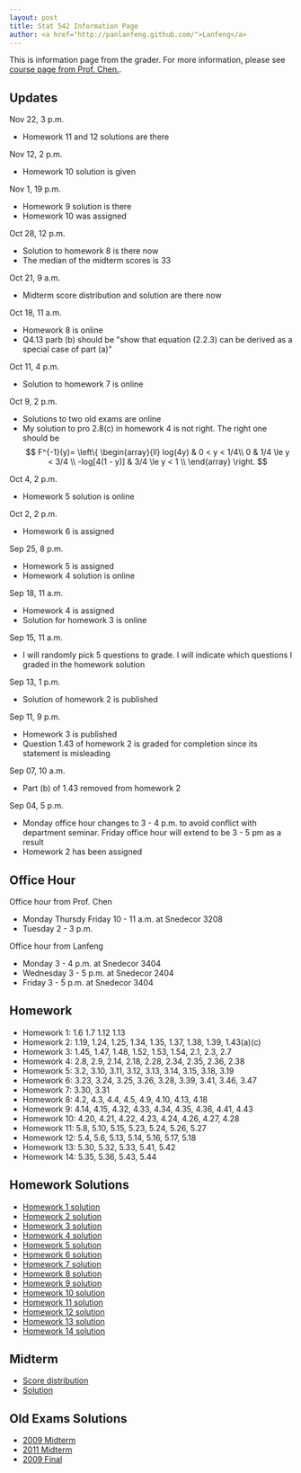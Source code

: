 ```yaml
---
layout: post
title: Stat 542 Information Page
author: <a href="http://panlanfeng.github.com/">Lanfeng</a>
---
```

This is information page from the grader. For more information, please see [course page from Prof. Chen.](http://www.public.iastate.edu/~songchen/ST542-2013.htm).

## Updates

Nov 22, 3 p.m.

 - Homework 11 and 12 solutions are there

Nov 12, 2 p.m.

 - Homework 10 solution is given
 
Nov 1, 19 p.m.
 
 - Homework 9 solution is there
 - Homework 10 was assigned

Oct 28, 12 p.m.

 - Solution to homework 8 is there now
 - The median of the midterm scores is 33

Oct 21, 9 a.m.

 - Midterm score distribution and solution are there now
 
Oct 18, 11 a.m.

 - Homework 8 is online
 - Q4.13 parb (b) should be "show that equation (2.2.3) can be derived as a special case of part (a)"

Oct 11, 4 p.m.

 - Solution to homework 7 is online

 Oct 9, 2 p.m.

 - Solutions to two old exams are online
 - My solution to pro 2.8(c) in homework 4 is not right. The right one should be
$$
F^{-1}(y)= \left\{ \begin{array}{ll} log(4y) & 0 < y < 1/4\\ 0 & 1/4 \le y < 3/4 \\ -log[4(1 - y)] & 3/4 \le y < 1 \\ \end{array} \right.
$$

Oct 4, 2 p.m.  

 - Homework 5 solution is online  

Oct 2, 2 p.m.

 - Homework 6 is assigned  

Sep 25, 8 p.m.

 - Homework 5 is assigned  
 - Homework 4 solution is online  

Sep 18, 11 a.m.

 - Homework 4 is assigned  
 - Solution for homework 3 is online  
 
Sep 15, 11 a.m.

 - I will randomly pick 5 questions to grade. I will indicate which questions I graded in the homework solution  

Sep 13, 1 p.m.

 - Solution of homework 2 is published  

Sep 11, 9 p.m.

 - Homework 3 is published  
 - Question 1.43 of homework 2 is graded for completion since its statement is misleading  

Sep 07, 10 a.m.

 - Part (b) of 1.43 removed from homework 2

Sep 04, 5 p.m.

 - Monday office hour changes to 3 - 4 p.m. to avoid conflict with department seminar. Friday office hour will extend to be 3 - 5 pm as a result  
 - Homework 2 has been assigned  

## Office Hour
Office hour from Prof. Chen

 - Monday Thursdy Friday 10 - 11 a.m. at Snedecor 3208  
 - Tuesday 2 - 3 p.m.

Office hour from Lanfeng

 - Monday 3 - 4 p.m. at Snedecor 3404   
 - Wednesday 3 - 5 p.m. at Snedecor 2404   
 - Friday 3 - 5 p.m. at Snedecor 3404  

## Homework  
 - Homework 1: 1.6 1.7 1.12 1.13
 - Homework 2: 1.19, 1.24, 1.25, 1.34, 1.35, 1.37, 1.38, 1.39, 1.43(a)(c) 
 - Homework 3: 1.45, 1.47, 1.48, 1.52, 1.53, 1.54, 2.1, 2.3, 2.7
 - Homework 4: 2.8, 2.9, 2.14, 2.18, 2.28, 2.34, 2.35, 2.36, 2.38
 - Homework 5: 3.2, 3.10, 3.11, 3.12, 3.13, 3.14, 3.15, 3.18, 3.19
 - Homework 6: 3.23, 3.24, 3.25, 3.26, 3.28, 3.39, 3.41, 3.46, 3.47
 - Homework 7: 3.30, 3.31
 - Homework 8: 4.2, 4.3, 4.4, 4.5, 4.9, 4.10, 4.13, 4.18
 - Homework 9: 4.14, 4.15, 4.32, 4.33, 4.34, 4.35, 4.36, 4.41, 4.43
 - Homework 10: 4.20, 4.21, 4.22, 4.23, 4.24, 4.26, 4.27, 4.28
 - Homework 11: 5.8, 5.10, 5.15, 5.23, 5.24, 5.26, 5.27
 - Homework 12: 5.4, 5.6,  5.13, 5.14, 5.16, 5.17, 5.18
 - Homework 13: 5.30, 5.32, 5.33, 5.41, 5.42
 - Homework 14: 5.35, 5.36, 5.43, 5.44

## Homework Solutions
 - [Homework 1 solution](http://www.public.iastate.edu/~pan/doc/stat542/stat542_hw1.pdf)
 - [Homework 2 solution](http://www.public.iastate.edu/~pan/doc/stat542/stat542_hw2.pdf)
 - [Homework 3 solution](http://www.public.iastate.edu/~pan/doc/stat542/stat542_hw3.pdf)
 - [Homework 4 solution](http://www.public.iastate.edu/~pan/doc/stat542/stat542_hw4.pdf)
 - [Homework 5 solution](http://www.public.iastate.edu/~pan/doc/stat542/stat542_hw5.pdf)
 - [Homework 6 solution](http://www.public.iastate.edu/~pan/doc/stat542/stat542_hw6.pdf)
 - [Homework 7 solution](http://www.public.iastate.edu/~pan/doc/stat542/stat542_hw7.pdf)
 - [Homework 8 solution](http://www.public.iastate.edu/~pan/doc/stat542/stat542_hw8.pdf)
 - [Homework 9 solution](http://www.public.iastate.edu/~pan/doc/stat542/stat542_hw9.pdf)
 - [Homework 10 solution](http://www.public.iastate.edu/~pan/doc/stat542/stat542_hw10.pdf)
 - [Homework 11 solution](http://www.public.iastate.edu/~pan/doc/stat542/stat542_hw11.pdf)
 - [Homework 12 solution](http://www.public.iastate.edu/~pan/doc/stat542/stat542_hw12.pdf)
 - [Homework 13 solution](http://www.public.iastate.edu/~pan/doc/stat542/stat542_hw13.pdf)
 - [Homework 14 solution](http://www.public.iastate.edu/~pan/doc/stat542/stat542_hw14.pdf)

## Midterm
 - [Score distribution](http://www.public.iastate.edu/~pan/doc/stat542/midterm_score_distn.pdf)
 - [Solution](http://www.public.iastate.edu/~pan/doc/stat542/midterm_solution.pdf)

## Old Exams Solutions
 - [2009 Midterm](http://www.public.iastate.edu/~pan/doc/stat542/T1a-2009.pdf)
 - [2011 Midterm](http://www.public.iastate.edu/~pan/doc/stat542/T1a-2011.pdf)
 - [2009 Final](http://www.public.iastate.edu/~pan/doc/stat542/2009solution.pdf)





